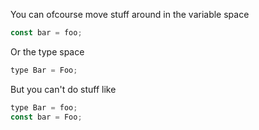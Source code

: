 You can ofcourse move stuff around in the variable space
```js
const bar = foo;
```

Or the type space 
```js
type Bar = Foo;
```

But you can't do stuff like 

```js
type Bar = foo;
const bar = Foo;
```